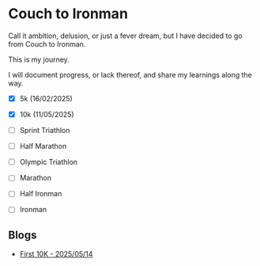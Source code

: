 # Couch to Ironman

Call it ambition, delusion, or just a fever dream, but I have decided to go from Couch to Ironman.

This is my journey.

I will document progress, or lack thereof, and share my learnings along the way.

- [x] 5k (16/02/2025)
- [x] 10k (11/05/2025)
- [ ] Sprint Triathlon
- [ ] Half Marathon
- [ ] Olympic Triathlon
- [ ] Marathon
- [ ] Half Ironman
- [ ] Ironman


## Blogs
- [First 10K - 2025/05/14](?first10k)